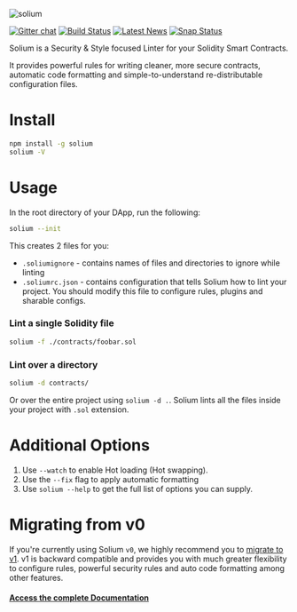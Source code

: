 ![solium](https://cloud.githubusercontent.com/assets/12758282/18283522/4b206522-7483-11e6-9bcd-2a70ebc8cfdb.png)

[![Gitter chat](https://badges.gitter.im/gitterHQ/gitter.svg)](https://gitter.im/Solium-linter/Lobby)
[![Build Status](https://travis-ci.org/duaraghav8/Solium.svg?branch=master)](https://travis-ci.org/duaraghav8/Solium)
[![Latest News](https://img.shields.io/badge/Blog-Medium-yellowgreen.svg)](https://medium.com/solium)
[![Snap Status](https://build.snapcraft.io/badge/duaraghav8/Solium.svg)](https://build.snapcraft.io/user/duaraghav8/Solium)

Solium is a Security & Style focused Linter for your Solidity Smart Contracts.

It provides powerful rules for writing cleaner, more secure contracts, automatic code formatting and simple-to-understand re-distributable configuration files.

# Install
```bash
npm install -g solium
solium -V
```

# Usage
In the root directory of your DApp, run the following:
```bash
solium --init
```

This creates 2 files for you:
- ```.soliumignore``` - contains names of files and directories to ignore while linting
- ```.soliumrc.json``` - contains configuration that tells Solium how to lint your project. You should modify this file to configure rules, plugins and sharable configs.

### Lint a single Solidity file
```bash
solium -f ./contracts/foobar.sol
```

### Lint over a directory
```bash
solium -d contracts/
```
Or over the entire project using `solium -d .`.
Solium lints all the files inside your project with ```.sol``` extension.

# Additional Options

1. Use ```--watch``` to enable Hot loading (Hot swapping).
2. Use the `--fix` flag to apply automatic formatting
3. Use `solium --help` to get the full list of options you can supply.

# Migrating from v0
If you're currently using Solium `v0`, we highly recommend you to [migrate to v1](http://solium.readthedocs.io/en/latest/user-guide.html#migrating-to-v1-0-0). v1 is backward compatible and provides you with much greater flexibility to configure rules, powerful security rules and auto code formatting among other features.

#### [Access the complete Documentation](solium.readthedocs.io)
